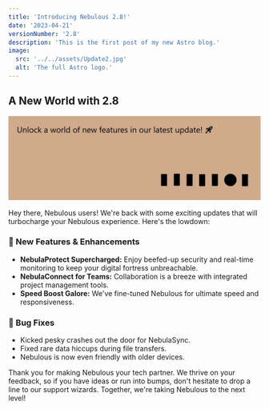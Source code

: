 ```yaml
---
title: 'Introducing Nebulous 2.8!'
date: '2023-04-21'
versionNumber: '2.8'
description: 'This is the first post of my new Astro blog.'
image:
  src: '../../assets/Update2.jpg'
  alt: 'The full Astro logo.'
---
```


## A New World with 2.8

![Nebulous 3.0 Release](../../assets/Update2.jpg)

Hey there, Nebulous users! We're back with some exciting updates that will turbocharge your Nebulous experience. Here's the lowdown:

### 🚀 New Features & Enhancements

- **NebulaProtect Supercharged:** Enjoy beefed-up security and real-time monitoring to keep your digital fortress unbreachable.
- **NebulaConnect for Teams:** Collaboration is a breeze with integrated project management tools.
- **Speed Boost Galore:** We've fine-tuned Nebulous for ultimate speed and responsiveness.

### 🦋 Bug Fixes

- Kicked pesky crashes out the door for NebulaSync.
- Fixed rare data hiccups during file transfers.
- Nebulous is now even friendly with older devices.

Thank you for making Nebulous your tech partner. We thrive on your feedback, so if you have ideas or run into bumps, don't hesitate to drop a line to our support wizards. Together, we're taking Nebulous to the next level!
